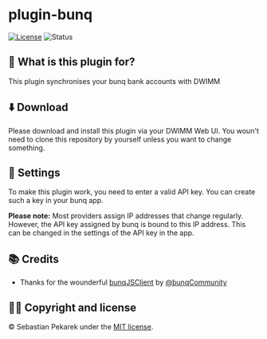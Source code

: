 # plugin-bunq

[![License](https://img.shields.io/badge/license-MIT-blue.svg?style=flat-square)](LICENSE)
![Status](https://git-badges.sebbo.net/93/master/build)


## 🤨 What is this plugin for?
This plugin synchronises your bunq bank accounts with DWIMM


## ⬇️ Download

Please download and install this plugin via your DWIMM Web UI. You woun't need to clone this repository by yourself unless you want to change something.


## 🔧 Settings

To make this plugin work, you need to enter a valid API key. You can create such a key in your bunq app.

**Please note:** Most providers assign IP addresses that change regularly. However, the API key assigned by bunq is bound
to this IP address. This can be changed in the settings of the API key in the app.


## 📚 Credits

- Thanks for the wounderful [bunqJSClient](https://www.npmjs.com/package/@bunq-community/bunq-js-client) by [@bunqCommunity](https://github.com/bunqCommunity)


## 👨‍🔧 Copyright and license

&copy; Sebastian Pekarek under the [MIT license](LICENSE).
